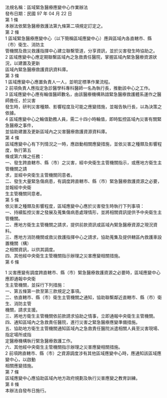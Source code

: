 法規名稱：區域緊急醫療應變中心作業辦法  
發布日期：民國 97 年 04 月 22 日  
第 1 條  
本辦法依緊急醫療救護法第九條第二項規定訂定之。  
第 2 條  
1 區域緊急醫療應變中心（以下簡稱區域應變中心）應與區域內各直轄市、縣（市）衛生、消防主  
管機關及救災救護指揮中心建立聯繫管道，分享資訊，並於災害發生時協助之。  
2 區域應變中心應定期聯繫區域內之急救責任醫院，掌握區域內緊急醫療資源狀況，以建置及更新  
區域內緊急醫療救護資訊資料庫。  
第 3 條  
1 區域應變中心應置負責人一人，並明定標準作業流程。  
2 前項負責人應指定急診醫學科專科醫師一名為執行長，推動該中心之工作。  
3 區域應變中心應有輪值醫師數名，由該醫療機構熟諳緊急醫療救護體系運作之醫師擔任，於災害  
發生時，研判災害種類、影響程度及可能之應變措施，並報告執行長，以為決策之依據。  
4 區域應變中心之輪值勤務人員，需二十四小時輪值，即時監控區域內災害有關緊急醫療之事件，  
並協助建置及更新區域內之災害醫療救護資源資料庫。  
第 4 條  
區域應變中心有下列情況之一時，應啟動相關應變措施，並依災害之種類及影響程度，執行第五  
條或第六條之任務：  
一、發生跨直轄市、縣（市）之災害，經中央衛生主管機關指示，或應地方衛生主管機關之請  
求，並經中央衛生主管機關同意者。  
二、發生大量緊急傷病患，有調度跨直轄市、縣（市）緊急醫療救護資源之必要，並報經中央衛  
生主管機關同意者。  
第 5 條  
依災害之種類及影響程度，區域應變中心應於災害發生時執行下列事項：  
一、持續監控災害之發展及蒐集傷病患處理情形，並將相關資訊提供予中央衛生主管機關。  
二、應地方衛生主管機關之請求，提供前款資訊或區域內緊急醫療資源之現況資料。  
三、應地方消防機關或救災救護指揮中心之請求，協助蒐集及提供轄區內救護車設置機關（構）  
之相關資訊，以供其調度。  
四、其他經中央衛生主管機關指示辦理之災害應變相關措施。  
第 6 條  


1 災害應變有調度跨直轄市、縣（市）緊急醫療救護資源之必要時，區域應變中心應即通報中央衛  
生主管機關，並採行下列措施：  
一、第五條第一款至第三款規定之事項。  
二、依直轄市、縣（市）衛生主管機關之通知，協助聯繫鄰近直轄市、縣（市）衛生、消防主管  
機關，請求支援。  
三、將地方衛生主管機關依前款請求協助之情事，立即通報中央衛生主管機關。  
四、通知區域內之急救責任醫院，進行災害之緊急醫療應變準備措施。  
五、協助地方衛生主管機關通知區域內之急救責任醫院派遣相關人員至災害現場、指定場所或指  
定醫療機構執行緊急醫療救護工作。  
六、其他經中央衛生主管機關指示辦理之災害應變相關措施。  
2 前項跨直轄市、縣（市）之資源調度涉有其他區域應變中心時，應通知該區域應變中心，以啟動  
相關應變措施。  
第 7 條  
區域應變中心應協助區域內地方政府規劃及執行災害應變之教育訓練。  
第 8 條  
本辦法自發布日施行。  



